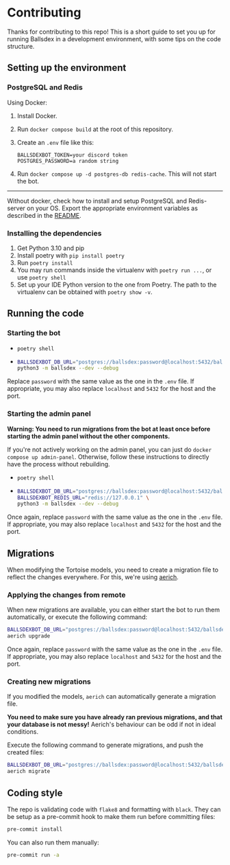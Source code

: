 # Contributing

Thanks for contributing to this repo! This is a short guide to set you up for running Ballsdex in
a development environment, with some tips on the code structure.

## Setting up the environment

### PostgreSQL and Redis

Using Docker:

1. Install Docker.
2. Run `docker compose build` at the root of this repository.
3. Create an `.env` file like this:

   ```env
   BALLSDEXBOT_TOKEN=your discord token
   POSTGRES_PASSWORD=a random string
   ```

4. Run `docker compose up -d postgres-db redis-cache`. This will not start the bot.

----

Without docker, check how to install and setup PostgreSQL and Redis-server on your OS.
Export the appropriate environment variables as described in the
[README](README.md#without-docker).

### Installing the dependencies

1. Get Python 3.10 and pip
2. Install poetry with `pip install poetry`
3. Run `poetry install`
4. You may run commands inside the virtualenv with `poetry run ...`, or use `poetry shell`
5. Set up your IDE Python version to the one from Poetry. The path to the virtualenv can
   be obtained with `poetry show -v`.

## Running the code

### Starting the bot

- `poetry shell`
- ```bash
  BALLSDEXBOT_DB_URL="postgres://ballsdex:password@localhost:5432/ballsdex" \
  python3 -m ballsdex --dev --debug
  ```

Replace `password` with the same value as the one in the `.env` file.
If appropriate, you may also replace `localhost` and `5432` for the host and the port.

### Starting the admin panel

**Warning: You need to run migrations from the bot at least once before starting the admin
panel without the other components.**

If you're not actively working on the admin panel, you can just do `docker compose up admin-panel`.
Otherwise, follow these instructions to directly have the process without rebuilding.

- `poetry shell`
- ```bash
  BALLSDEXBOT_DB_URL="postgres://ballsdex:password@localhost:5432/ballsdex" \
  BALLSDEXBOT_REDIS_URL="redis://127.0.0.1" \
  python3 -m ballsdex --dev --debug
  ```

Once again, replace `password` with the same value as the one in the `.env` file.
If appropriate, you may also replace `localhost` and `5432` for the host and the port.

## Migrations

When modifying the Tortoise models, you need to create a migration file to reflect the changes
everywhere. For this, we're using [aerich](https://github.com/tortoise/aerich).

### Applying the changes from remote

When new migrations are available, you can either start the bot to run them automatically, or
execute the following command:

```sh
BALLSDEXBOT_DB_URL="postgres://ballsdex:password@localhost:5432/ballsdex" \
aerich upgrade
```

Once again, replace `password` with the same value as the one in the `.env` file.
If appropriate, you may also replace `localhost` and `5432` for the host and the port.

### Creating new migrations

If you modified the models, `aerich` can automatically generate a migration file.

**You need to make sure you have already ran previous migrations, and that your database
is not messy!** Aerich's behaviour can be odd if not in ideal conditions.

Execute the following command to generate migrations, and push the created files:

```sh
BALLSDEXBOT_DB_URL="postgres://ballsdex:password@localhost:5432/ballsdex" \
aerich migrate
```

## Coding style

The repo is validating code with `flake8` and formatting with `black`. They can be setup as a
pre-commit hook to make them run before committing files:

```sh
pre-commit install
```

You can also run them manually:

```sh
pre-commit run -a
```
